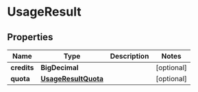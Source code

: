

# UsageResult


## Properties

| Name | Type | Description | Notes |
|------------ | ------------- | ------------- | -------------|
|**credits** | **BigDecimal** |  |  [optional] |
|**quota** | [**UsageResultQuota**](UsageResultQuota.md) |  |  [optional] |



